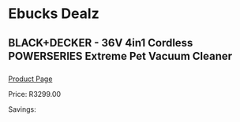 
# Ebucks Dealz
## BLACK+DECKER - 36V 4in1 Cordless POWERSERIES Extreme Pet Vacuum Cleaner
[Product Page](https://www.ebucks.com/web/shop/productSelected.do?prodId=1153286443&catId=998409624)

Price: R3299.00

Savings: 


	